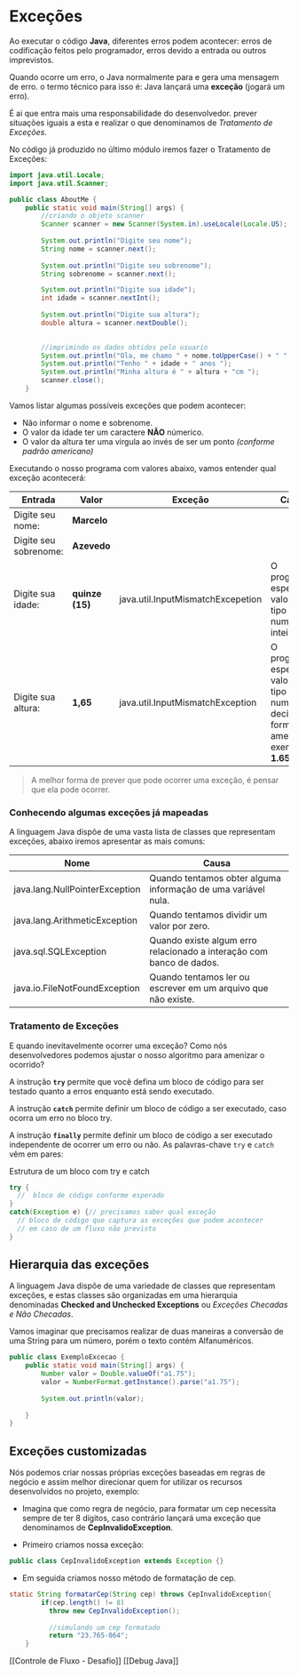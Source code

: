 # Exceções 

Ao executar o código **Java**, diferentes erros podem acontecer: erros de codificação feitos pelo programador, erros devido a entrada ou outros imprevistos.

Quando ocorre um erro, o Java normalmente para e gera uma mensagem de erro. o termo técnico para isso é: Java lançará uma **exceção** (jogará um erro).

É ai que entra mais uma responsabilidade do desenvolvedor. prever situações iguais a esta e realizar o que denominamos de *Tratamento de Exceções.*

No código já produzido no último módulo iremos fazer o Tratamento de Exceções: 
```java
import java.util.Locale;
import java.util.Scanner;

public class AboutMe {
    public static void main(String[] args) {
        //criando o objeto scanner
        Scanner scanner = new Scanner(System.in).useLocale(Locale.US);
        
        System.out.println("Digite seu nome");
        String nome = scanner.next();
        
        System.out.println("Digite seu sobrenome");
        String sobrenome = scanner.next();

        System.out.println("Digite sua idade");
        int idade = scanner.nextInt();
        
        System.out.println("Digite sua altura");
        double altura = scanner.nextDouble();

        
        //imprimindo os dados obtidos pelo usuario
        System.out.println("Ola, me chamo " + nome.toUpperCase() + " " +                   sobrenome.toUpperCase());
        System.out.println("Tenho " + idade + " anos ");
        System.out.println("Minha altura é " + altura + "cm ");
        scanner.close();   
    }
```

Vamos listar algumas possíveis exceções que podem acontecer:
- Não informar o nome e sobrenome.
- O valor da idade ter um caractere **NÃO** númerico.
- O valor da altura ter uma virgula ao invés de ser um ponto *(conforme padrão americano)*

Executando o nosso programa com valores abaixo, vamos entender qual exceção acontecerá:

| Entrada               | Valor           | Exceção                           | Causa                                                                                        |
| --------------------- | --------------- | --------------------------------- | -------------------------------------------------------------------------------------------- |
| Digite seu nome:      | **Marcelo**     |                                   |                                                                                              |
| Digite seu sobrenome: | **Azevedo**     |                                   |                                                                                              |
| Digite sua idade:     | **quinze (15)** | java.util.InputMismatchExcepetion | O programa esperava o valor do tipo numérico inteiro                                         |
| Digite sua altura:    | **1,65**        | java.util.InputMismatchException  | O programa esperava o valor do tipo numérico decimal no formato americano, exemplo: **1.65** |
>  A melhor forma de prever que pode ocorrer uma exceção, é pensar que ela pode ocorrer.

### Conhecendo algumas exceções já mapeadas

A linguagem Java dispõe de uma vasta lista de classes que representam exceções, abaixo iremos apresentar as mais comuns:

|Nome|Causa|
|---|---|
|java.lang.NullPointerException|Quando tentamos obter alguma informação de uma variável nula.|
|java.lang.ArithmeticException|Quando tentamos dividir um valor por zero.|
|java.sql.SQLException|Quando existe algum erro relacionado a interação com banco de dados.|
|java.io.FileNotFoundException|Quando tentamos ler ou escrever em um arquivo que não existe.|
### Tratamento de Exceções

E quando inevitavelmente ocorrer uma exceção? Como nós desenvolvedores podemos ajustar o nosso algoritmo para amenizar o ocorrido?

A instrução **`try`** permite que você defina um bloco de código para ser testado quanto a erros enquanto está sendo executado.

A instrução **`catch`** permite definir um bloco de código a ser executado, caso ocorra um erro no bloco try.

A instrução **`finally`** permite definir um bloco de código a ser executado independente de ocorrer um erro ou não. As palavras-chave `try` e `catch` vêm em pares:

Estrutura de um bloco com try e catch

```java
try {
  //  bloco de código conforme esperado
}
catch(Exception e) {// precisamos saber qual exceção
  // bloco de código que captura as exceções que podem acontecer
  // em caso de um fluxo não previsto
}
```

## Hierarquia das exceções 

A linguagem Java dispõe de uma variedade de classes que representam exceções, e estas classes são organizadas em uma hierarquia denominadas **Checked and Unchecked Exceptions** ou _Exceções Checadas e Não Checadas_.

Vamos imaginar que precisamos realizar de duas maneiras a conversão de uma String para um número, porém o texto contém Alfanuméricos.

```java
public class ExemploExcecao {
    public static void main(String[] args) {
        Number valor = Double.valueOf("a1.75");
        valor = NumberFormat.getInstance().parse("a1.75");
        
        System.out.println(valor);
       
    }
}
```

## Exceções customizadas

Nós podemos criar nossas próprias exceções baseadas em regras de negócio e assim melhor direcionar quem for utilizar os recursos desenvolvidos no projeto, exemplo:

- Imagina que como regra de negócio, para formatar um cep necessita sempre de ter 8 dígitos, caso contrário lançará uma exceção que denominamos de **CepInvalidoException**.
    
- Primeiro criamos nossa exceção:
    
```java
public class CepInvalidoException extends Exception {}
```

- Em seguida criamos nosso método de formatação de cep.
    
```java
static String formatarCep(String cep) throws CepInvalidoException{
        if(cep.length() != 8)
          throw new CepInvalidoException();
        
          //simulando um cep formatado
          return "23.765-064";
    }
```
[[Controle de Fluxo - Desafio]]
[[Debug Java]]
